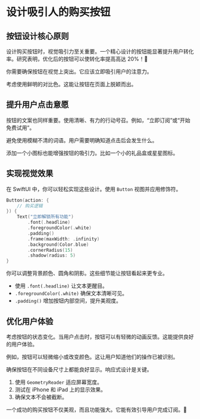 ﻿# 设计吸引人的购买按钮

## 按钮设计核心原则

设计购买按钮时，视觉吸引力至关重要。一个精心设计的按钮能显著提升用户转化率。研究表明，优化后的按钮可以使转化率提高高达 20%！🚀

你需要确保按钮在视觉上突出。它应该立即吸引用户的注意力。

考虑使用鲜明的对比色。这能让按钮在页面上脱颖而出。

## 提升用户点击意愿

按钮的文案也同样重要。使用清晰、有力的行动号召。例如，“立即订阅”或“开始免费试用”。

避免使用模糊不清的词语。用户需要明确知道点击后会发生什么。

添加一个小图标也能增强按钮的吸引力。比如一个小的礼品盒或星星图标。

## 实现视觉效果

在 SwiftUI 中，你可以轻松实现这些设计。使用 `Button` 视图并应用修饰符。

```swift
Button(action: {
    // 购买逻辑
}) {
    Text("立即解锁所有功能")
        .font(.headline)
        .foregroundColor(.white)
        .padding()
        .frame(maxWidth: .infinity)
        .background(Color.blue)
        .cornerRadius(15)
        .shadow(radius: 5)
}
```

你可以调整背景颜色、圆角和阴影。这些细节能让按钮看起来更专业。

*   使用 `.font(.headline)` 让文本更醒目。
*   `.foregroundColor(.white)` 确保文本清晰可见。
*   `.padding()` 增加按钮内部空间，提升美观度。

## 优化用户体验

考虑按钮的状态变化。当用户点击时，按钮可以有轻微的动画反馈。这能提供良好的用户体验。

例如，按钮可以轻微缩小或改变颜色。这让用户知道他们的操作已被识别。

确保按钮在不同设备尺寸上都能良好显示。响应式设计是关键。

1.  使用 `GeometryReader` 适应屏幕宽度。
2.  测试在 iPhone 和 iPad 上的显示效果。
3.  确保文本不会被截断。

一个成功的购买按钮不仅美观，而且功能强大。它能有效引导用户完成订阅。💪


